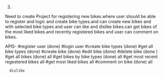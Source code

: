 3.

Need to create Project for registering new bikes.where user should be able to register and logic and create bike types.and can create new bikes and with selected bike types
and user can like and dislike bikes.can get bikes of the most liked bikes.and recently registered bikes and user can comment on bikes.

APIS- 
      #register user (done)
      #login user 
      #create bike types (done)
      #get all bike types (done)
      #create bike (done)
      #edit bike (done)
      #delete bike (done )
      #get all bikes (done)    all
      #get bikes by bike types (done) all
       #get most recent regestered bikes  all
      #get most liked bikes  all
      #comment on bike  (done) all

      dislike